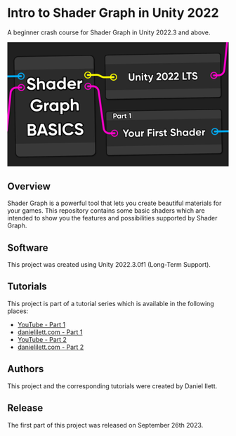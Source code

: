 # Intro to Shader Graph in Unity 2022

A beginner crash course for Shader Graph in Unity 2022.3 and above.

![Banner image](Thumbnail.png)

## Overview

Shader Graph is a powerful tool that lets you create beautiful materials for your games. This repository contains some basic shaders which are intended to show you the features and possibilities supported by Shader Graph.

## Software

This project was created using Unity 2022.3.0f1 (Long-Term Support).

## Tutorials

This project is part of a tutorial series which is available in the following places:

- [YouTube - Part 1](https://www.youtube.com/watch?v=TbZYoSu1w8Y)
- [danielilett.com - Part 1](https://danielilett.com/2023-09-26-tut7-3-intro-to-shader-graph/)
- [YouTube - Part 2](https://www.youtube.com/watch?v=jVNC0Z2p9qw)
- [danielilett.com - Part 2](https://danielilett.com/2023-12-04-tut7-4-intro-to-shader-graph-part-2/)

## Authors

This project and the corresponding tutorials were created by Daniel Ilett.

## Release

The first part of this project was released on September 26th 2023.
